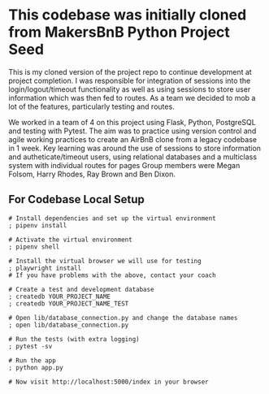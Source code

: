 # This codebase was initially cloned from MakersBnB Python Project Seed

This is my cloned version of the project repo to continue development at project completion.
I was responsible for integration of sessions into the login/logout/timeout functionality as well as using sessions to store user information which was then fed to routes. As a team we decided to mob a lot of the features, particularly testing and routes.

We worked in a team of 4 on this project using Flask, Python, PostgreSQL and testing with Pytest. The aim was to practice using version control and agile working practices to create an AirBnB clone from a legacy codebase in 1 week.
Key learning was around the use of sessions to store information and autheticate/timeout users, using relational databases and a multiclass system with individual routes for pages
Group members were Megan Folsom, Harry Rhodes, Ray Brown and Ben Dixon. 


## For Codebase Local Setup

```shell
# Install dependencies and set up the virtual environment
; pipenv install

# Activate the virtual environment
; pipenv shell

# Install the virtual browser we will use for testing
; playwright install
# If you have problems with the above, contact your coach

# Create a test and development database
; createdb YOUR_PROJECT_NAME
; createdb YOUR_PROJECT_NAME_TEST

# Open lib/database_connection.py and change the database names
; open lib/database_connection.py

# Run the tests (with extra logging)
; pytest -sv

# Run the app
; python app.py

# Now visit http://localhost:5000/index in your browser
```
